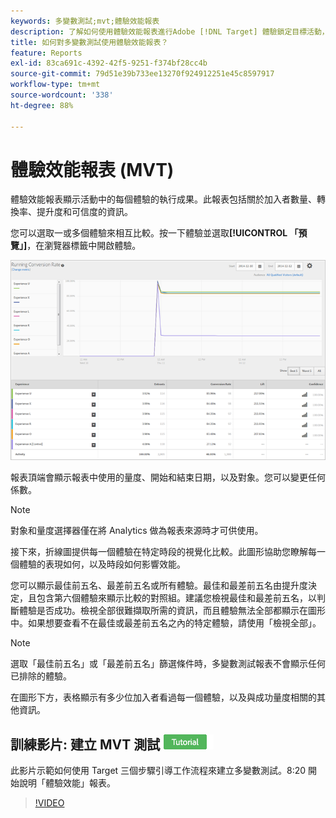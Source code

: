 ```yaml
---
keywords: 多變數測試;mvt;體驗效能報表
description: 了解如何使用體驗效能報表進行Adobe [!DNL Target] 體驗鎖定目標活動，顯示活動中每個體驗的執行成效。
title: 如何對多變數測試使用體驗效能報表？
feature: Reports
exl-id: 83ca691c-4392-42f5-9251-f374bf28cc4b
source-git-commit: 79d51e39b733ee13270f924912251e45c8597917
workflow-type: tm+mt
source-wordcount: '338'
ht-degree: 88%

---
```


# 體驗效能報表 (MVT)

體驗效能報表顯示活動中的每個體驗的執行成果。此報表包括關於加入者數量、轉換率、提升度和可信度的資訊。

您可以選取一或多個體驗來相互比較。按一下體驗並選取&#x200B;**[!UICONTROL 「預覽」]**，在瀏覽器標籤中開啟體驗。

![Adobe Target中的體驗效能報表](/help/main/c-reports/assets/experienceperformancetable.png)

報表頂端會顯示報表中使用的量度、開始和結束日期，以及對象。您可以變更任何係數。

>[!NOTE]
>
>對象和量度選擇器僅在將 Analytics 做為報表來源時才可供使用。

接下來，折線圖提供每一個體驗在特定時段的視覺化比較。此圖形協助您瞭解每一個體驗的表現如何，以及時段如何影響效能。

您可以顯示最佳前五名、最差前五名或所有體驗。最佳和最差前五名由提升度決定，且包含第六個體驗來顯示比較的對照組。建議您檢視最佳和最差前五名，以判斷體驗是否成功。檢視全部很難擷取所需的資訊，而且體驗無法全部都顯示在圖形中。如果想要查看不在最佳或最差前五名之內的特定體驗，請使用「檢視全部」。

>[!NOTE]
>
>選取「最佳前五名」或「最差前五名」篩選條件時，多變數測試報表不會顯示任何已排除的體驗。

在圖形下方，表格顯示有多少位加入者看過每一個體驗，以及與成功量度相關的其他資訊。

## 訓練影片: 建立 MVT 測試 ![Tutorial badge](/help/main/assets/tutorial.png)

此影片示範如何使用 Target 三個步驟引導工作流程來建立多變數測試。8:20 開始說明「體驗效能」報表。

>[!VIDEO](https://video.tv.adobe.com/v/17395)
